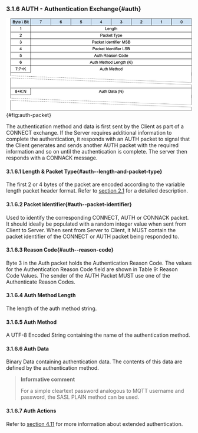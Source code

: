 <!-- transformation-note: left upstream numbering of headings for verification -->
### 3.1.6 AUTH - Authentication Exchange{#auth}

![AUTH Packet](images/packet/auth.png "AUTH Packet"){#fig:auth-packet}

The authentication method and data is first sent by the Client as part of a CONNECT exchange.
If the Server requires additional information to complete the authentication,
it responds with an AUTH packet to signal that the Client generates and sends another AUTH packet with the required information and
so on until the authentication is complete. The server then responds with a CONNACK message.

<!-- transformation-note: left upstream numbering of headings for verification -->
#### 3.1.6.1 Length &amp; Packet Type{#auth--length-and-packet-type}

The first 2 or 4 bytes of the packet are encoded according to the variable length packet header format.
Refer to [section 2.1](#structure-of-an-mqtt-sn-control-packet) for a detailed description.

<!-- transformation-note: left fixed upstream numbering of headings for verification - upstream is wrong "3.1.7.2 Packet Identifier"-->
#### 3.1.6.2 Packet Identifier{#auth--packet-identifier}

Used to identify the corresponding CONNECT, AUTH or CONNACK packet.
It should ideally be populated with a random integer value when sent from Client to Server.
When sent from Server to Client, it MUST contain the packet identifier of the CONNECT or AUTH packet being responded to.

<!-- transformation-note: left fixed upstream numbering of headings for verification - upstream is wrong "3.1.6.2 Reason Code" -->
#### 3.1.6.3 Reason Code{#auth--reason-code}

Byte 3 in the Auth packet holds the Authentication Reason Code.
The values for the Authentication Reason Code field are shown in Table 9: Reason Code Values.
The sender of the AUTH Packet MUST use one of the Authenticate Reason Codes.

<!-- transformation-note: left fixed upstream numbering of headings for verification - upstream is wrong "3.1.6.3 Auth Method Length" -->
#### 3.1.6.4 Auth Method Length

The length of the auth method string.

<!-- transformation-note: left fixed upstream numbering of headings for verification - upstream is wrong "3.1.6.4 Auth Method" -->
#### 3.1.6.5 Auth Method

A UTF-8 Encoded String containing the name of the authentication method.

<!-- transformation-note: left fixed upstream numbering of headings for verification - upstream is wrong "3.1.6.5 Auth Data" -->
#### 3.1.6.6 Auth Data

Binary Data containing authentication data.
The contents of this data are defined by the authentication method.

>**Informative comment**
>
>For a simple cleartext password analogous to MQTT username and password, the SASL PLAIN method can be used.

<!-- transformation-note: left upstream numbering of headings for verification - upstream is wrong "3.1.6.6 Auth Actions" -->
#### 3.1.6.7 Auth Actions

Refer to [section 4.11](#enhanced-authentication) for more information about extended authentication.

